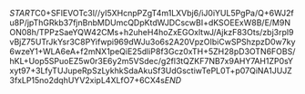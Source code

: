 $START$C0+SFlEVOTc3l//yI5XHcnpPZgT4m1LXVbj6/iJ0iYUL5PgPa/Q+6WJ2fu8P/jpThGRkb37fjnBnbMDUmcQDpKtdWJDCscwBI+dKSOEExW8B/E/M9NON08h/TPPzSaeYQW42CMs+h2uheH4hoZxEGOxltwJ/AjkzF83Ots/zbj3rpl9vBjZ75UTrJkYsr3C8PYifwpi969dWJu3o6s2A20VpzOIbiCwSPShzpzD0w7ky6wzeY1+WLA6eA+f2mNX1peQiE25dliP8f3Gcz0xTH+5ZH28pD3OTN6FOBS/hKL+Uop5SPuoEZ5w0r3E6y2m5VSdec/g2fl3tQZKF7NB7x9AHY7AH1ZP0sYxyt97+3LfyTUJupeRpSzLykhkSdaAkuSf3UdGsctiwTePL0T+p07QiNA1JUJZ3fxLP15no2dqhUYV2xipL4XLfO7+6CX4s$END$